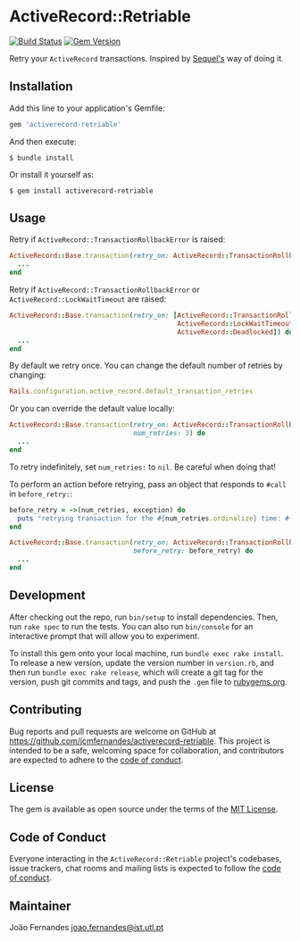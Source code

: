 # ActiveRecord::Retriable

[![Build Status](https://github.com/jcmfernandes/activerecord-retriable/workflows/Test/badge.svg?branch=master&event=push)][gh-actions]
[![Gem Version](https://img.shields.io/gem/v/activerecord-retriable?style=plastic)][rubygems]

[rubygems]: https://rubygems.org/gems/activerecord-retriable
[gh-actions]: https://github.com/jcmfernandes/activerecord-retriable/actions?query=workflow%3ATest

Retry your `ActiveRecord` transactions. Inspired by
[Sequel's](http://sequel.jeremyevans.net/) way of doing it.

## Installation

Add this line to your application's Gemfile:

```ruby
gem 'activerecord-retriable'
```

And then execute:

    $ bundle install

Or install it yourself as:

    $ gem install activerecord-retriable

## Usage

Retry if `ActiveRecord::TransactionRollbackError` is raised:

```ruby
ActiveRecord::Base.transaction(retry_on: ActiveRecord::TransactionRollbackError) do
  ...
end
```

Retry if `ActiveRecord::TransactionRollbackError` or
`ActiveRecord::LockWaitTimeout` are raised:

```ruby
ActiveRecord::Base.transaction(retry_on: [ActiveRecord::TransactionRollbackError,
                                          ActiveRecord::LockWaitTimeout,
                                          ActiveRecord::Deadlocked]) do
  ...
end
```

By default we retry once. You can change the default number of retries by
changing:

```ruby
Rails.configuration.active_record.default_transaction_retries
```

Or you can override the default value locally:

```ruby
ActiveRecord::Base.transaction(retry_on: ActiveRecord::TransactionRollbackError
                               num_retries: 3) do
  ...
end
```

To retry indefinitely, set `num_retries:` to `nil`. Be careful when doing that!

To perform an action before retrying, pass an object that responds to `#call` in
`before_retry:`:

```ruby
before_retry = ->(num_retries, exception) do
  puts "retrying transaction for the #{num_retries.ordinalize} time: #{exception}"
end

ActiveRecord::Base.transaction(retry_on: ActiveRecord::TransactionRollbackError
                               before_retry: before_retry) do
  ...
end
```

## Development

After checking out the repo, run `bin/setup` to install dependencies. Then, run
`rake spec` to run the tests. You can also run `bin/console` for an interactive
prompt that will allow you to experiment.

To install this gem onto your local machine, run `bundle exec rake install`. To
release a new version, update the version number in `version.rb`, and then run
`bundle exec rake release`, which will create a git tag for the version, push
git commits and tags, and push the `.gem` file to
[rubygems.org](https://rubygems.org).

## Contributing

Bug reports and pull requests are welcome on GitHub at
https://github.com/jcmfernandes/activerecord-retriable. This project is intended
to be a safe, welcoming space for collaboration, and contributors are expected
to adhere to the [code of
conduct](https://github.com/jcmfernandes/activerecord-retriable/blob/master/CODE_OF_CONDUCT.md).

## License

The gem is available as open source under the terms of the [MIT
License](https://opensource.org/licenses/MIT).

## Code of Conduct

Everyone interacting in the `ActiveRecord::Retriable` project's codebases, issue
trackers, chat rooms and mailing lists is expected to follow the [code of
conduct](https://github.com/jcmfernandes/activerecord-retriable/blob/master/CODE_OF_CONDUCT.md).

## Maintainer

João Fernandes <joao.fernandes@ist.utl.pt>
